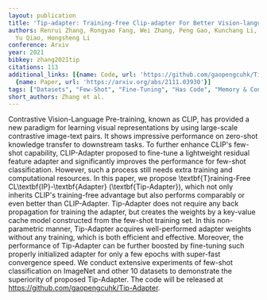 ```yaml
---
layout: publication
title: 'Tip-adapter: Training-free Clip-adapter For Better Vision-language Modeling'
authors: Renrui Zhang, Rongyao Fang, Wei Zhang, Peng Gao, Kunchang Li, Jifeng Dai,
  Yu Qiao, Hongsheng Li
conference: Arxiv
year: 2021
bibkey: zhang2021tip
citations: 113
additional_links: [{name: Code, url: 'https://github.com/gaopengcuhk/Tip-Adapter'},
  {name: Paper, url: 'https://arxiv.org/abs/2111.03930'}]
tags: ["Datasets", "Few-Shot", "Fine-Tuning", "Has Code", "Memory & Context", "Training Techniques"]
short_authors: Zhang et al.
---
```

Contrastive Vision-Language Pre-training, known as CLIP, has provided a new
paradigm for learning visual representations by using large-scale contrastive
image-text pairs. It shows impressive performance on zero-shot knowledge
transfer to downstream tasks. To further enhance CLIP's few-shot capability,
CLIP-Adapter proposed to fine-tune a lightweight residual feature adapter and
significantly improves the performance for few-shot classification. However,
such a process still needs extra training and computational resources. In this
paper, we propose \textbf\{T\}raining-Free CL\textbf\{IP\}-\textbf\{Adapter\}
(\textbf\{Tip-Adapter\}), which not only inherits CLIP's training-free advantage
but also performs comparably or even better than CLIP-Adapter. Tip-Adapter does
not require any back propagation for training the adapter, but creates the
weights by a key-value cache model constructed from the few-shot training set.
In this non-parametric manner, Tip-Adapter acquires well-performed adapter
weights without any training, which is both efficient and effective. Moreover,
the performance of Tip-Adapter can be further boosted by fine-tuning such
properly initialized adapter for only a few epochs with super-fast convergence
speed. We conduct extensive experiments of few-shot classification on ImageNet
and other 10 datasets to demonstrate the superiority of proposed Tip-Adapter.
The code will be released at https://github.com/gaopengcuhk/Tip-Adapter.